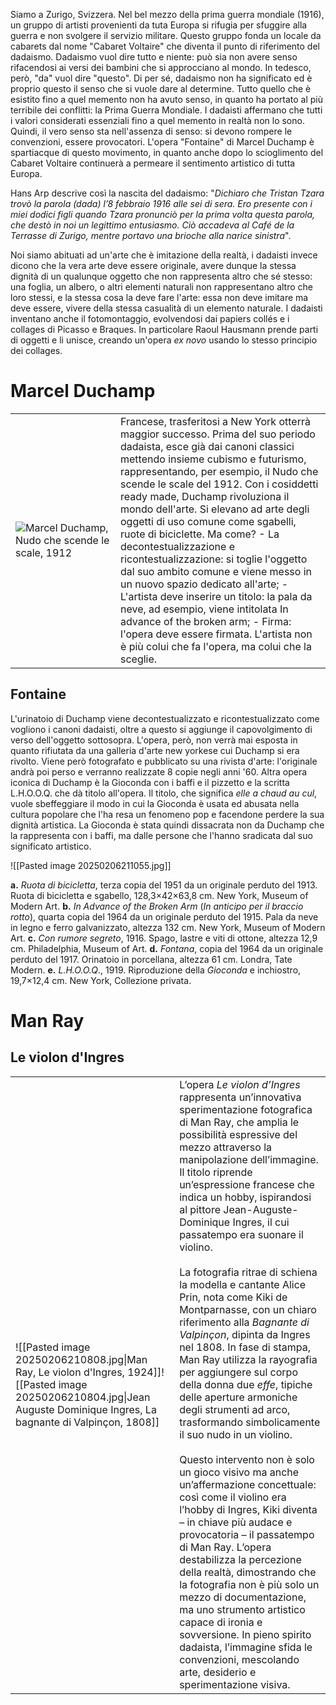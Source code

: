 Siamo a Zurigo, Svizzera. Nel bel mezzo della prima guerra mondiale (1916), un gruppo di artisti provenienti da tuta Europa si rifugia per sfuggire alla guerra e non svolgere il servizio militare. Questo gruppo fonda un locale da cabarets dal nome "Cabaret Voltaire" che diventa il punto di riferimento del dadaismo. Dadaismo vuol dire tutto e niente: può sia non avere senso rifacendosi ai versi dei bambini che si approcciano al mondo. In tedesco, però, "da" vuol dire "questo". Di per sé, dadaismo non ha significato ed è proprio questo il senso che si vuole dare al determine. Tutto quello che è esistito fino a quel memento non ha avuto senso, in quanto ha portato al più terribile dei conflitti: la Prima Guerra Mondiale. I dadaisti affermano che tutti i valori considerati essenziali fino a quel memento in realtà non lo sono. Quindi, il vero senso sta nell'assenza di senso: si devono rompere le convenzioni, essere provocatori. 
L'opera "Fontaine" di Marcel Duchamp è spartiacque di questo movimento, in quanto anche dopo lo scioglimento del Cabaret Voltaire continuerà a permeare il sentimento artistico di tutta Europa.

Hans Arp descrive così la nascita del dadaismo: "_Dichiaro che Tristan Tzara trovò la parola (dada) l’8 febbraio 1916 alle sei di sera. Ero presente con i miei dodici figli quando Tzara pronunciò per la prima volta questa parola, che destò in noi un legittimo entusiasmo. Ciò accadeva al Café de la Terrasse di Zurigo, mentre portavo una brioche alla narice sinistra_".

Noi siamo abituati ad un'arte che è imitazione della realtà, i dadaisti invece dicono che la vera arte deve essere originale, avere dunque la stessa dignità di un qualunque oggetto che non rappresenta altro che sé stesso: una foglia, un albero, o altri elementi naturali non rappresentano altro che loro stessi, e la stessa cosa la deve fare l'arte: essa non deve imitare ma deve essere, vivere della stessa casualità di un elemento naturale. 
I dadaisti inventano anche il fotomontaggio, evolvendosi dai papiers collés e i collages di Picasso e Braques. In particolare Raoul Hausmann prende parti di oggetti e li unisce, creando un'opera *ex novo* usando lo stesso principio dei collages. 

# Marcel Duchamp

<table width=100%>
<tr>
	<td width=25%>  <img src="https://www.analisidellopera.it/wp-content/uploads/2018/07/Duchamp_Nudo_che_scende_le_scale_n_2.jpg">Marcel Duchamp, Nudo che scende le scale, 1912</td>
	<td width=50%>Francese, trasferitosi a New York otterrà maggior successo. Prima del suo periodo dadaista, esce già dai canoni classici mettendo insieme cubismo e futurismo, rappresentando, per esempio, il Nudo che scende le scale del 1912. Con i cosiddetti ready made, Duchamp rivoluziona il mondo dell'arte. Si elevano ad arte degli oggetti di uso comune come sgabelli, ruote di biciclette. Ma come?
- La decontestualizzazione e ricontestualizzazione: si toglie l'oggetto dal suo ambito comune e viene messo in un nuovo spazio dedicato all'arte;
- L'artista deve inserire un titolo: la pala da neve, ad esempio, viene intitolata In advance of the broken arm;
- Firma: l'opera deve essere firmata.
L'artista non è più colui che fa l'opera, ma colui che la sceglie.

  </td>
</tr>
</table>

## Fontaine 

L'urinatoio di Duchamp viene decontestualizzato e ricontestualizzato come vogliono i canoni dadaisti, oltre a questo si aggiunge il capovolgimento di verso dell'oggetto sottosopra. 
L'opera, però, non verrà mai esposta in quanto rifiutata da una galleria d'arte new yorkese cui Duchamp si era rivolto. Viene però fotografato e pubblicato su una rivista d'arte: l'originale andrà poi perso e verranno realizzate 8 copie negli anni '60. 
Altra opera iconica di Duchamp è la Gioconda con i baffi e il pizzetto e la scritta L.H.O.O.Q. che dà titolo all'opera. Il titolo, che significa *elle a chaud au cul*, vuole sbeffeggiare il modo in cui la Gioconda è usata ed abusata nella cultura popolare che l'ha resa un fenomeno pop e facendone perdere la sua dignità artistica. La Gioconda è stata quindi dissacrata non da Duchamp che la rappresenta con i baffi, ma dalle persone che l'hanno sradicata dal suo significato artistico. 

![[Pasted image 20250206211055.jpg]]

**a.** _Ruota di bicicletta_, terza copia del 1951 da un originale perduto del 1913. Ruota di bicicletta e sgabello, 128,3×42×63,8 cm. New York, Museum of Modern Art.
**b.** _In Advance of the Broken Arm_ (_In anticipo per il braccio rotto_), quarta copia del 1964 da un originale perduto del 1915. Pala da neve in legno e ferro galvanizzato, altezza 132 cm. New York, Museum of Modern Art.
**c.** _Con rumore segreto_, 1916. Spago, lastre e viti di ottone, altezza 12,9 cm. Philadelphia, Museum of Art.
**d.** _Fontana_, copia del 1964 da un originale perduto del 1917. Orinatoio in porcellana, altezza 61 cm. Londra, Tate Modern.
**e.** _L.H.O.O.Q_., 1919. Riproduzione della _Gioconda_ e inchiostro, 19,7×12,4 cm. New York, Collezione privata.

# Man Ray

## Le violon d'Ingres

|                                                                                                                                                                            |                                                                                                                                                                                                                                                                                                                                                                                                                                                                                                                                                                                                                                                                                                                                                                                                                                                                                                                                                                                                                                                                                                                                                                                                                                                                                                      |
| -------------------------------------------------------------------------------------------------------------------------------------------------------------------------- | ---------------------------------------------------------------------------------------------------------------------------------------------------------------------------------------------------------------------------------------------------------------------------------------------------------------------------------------------------------------------------------------------------------------------------------------------------------------------------------------------------------------------------------------------------------------------------------------------------------------------------------------------------------------------------------------------------------------------------------------------------------------------------------------------------------------------------------------------------------------------------------------------------------------------------------------------------------------------------------------------------------------------------------------------------------------------------------------------------------------------------------------------------------------------------------------------------------------------------------------------------------------------------------------------------- |
| ![[Pasted image 20250206210808.jpg\|Man Ray, Le violon d'Ingres, 1924]]![[Pasted image 20250206210804.jpg\|Jean Auguste Dominique Ingres, La bagnante di Valpinçon, 1808]] | L’opera _Le violon d’Ingres_ rappresenta un’innovativa sperimentazione fotografica di Man Ray, che amplia le possibilità espressive del mezzo attraverso la manipolazione dell’immagine. Il titolo riprende un’espressione francese che indica un hobby, ispirandosi al pittore Jean-Auguste-Dominique Ingres, il cui passatempo era suonare il violino.<br><br>La fotografia ritrae di schiena la modella e cantante Alice Prin, nota come Kiki de Montparnasse, con un chiaro riferimento alla _Bagnante di Valpinçon_, dipinta da Ingres nel 1808. In fase di stampa, Man Ray utilizza la rayografia per aggiungere sul corpo della donna due _effe_, tipiche delle aperture armoniche degli strumenti ad arco, trasformando simbolicamente il suo nudo in un violino.<br><br>Questo intervento non è solo un gioco visivo ma anche un’affermazione concettuale: così come il violino era l’hobby di Ingres, Kiki diventa – in chiave più audace e provocatoria – il passatempo di Man Ray. L’opera destabilizza la percezione della realtà, dimostrando che la fotografia non è più solo un mezzo di documentazione, ma uno strumento artistico capace di ironia e sovversione. In pieno spirito dadaista, l’immagine sfida le convenzioni, mescolando arte, desiderio e sperimentazione visiva. |
